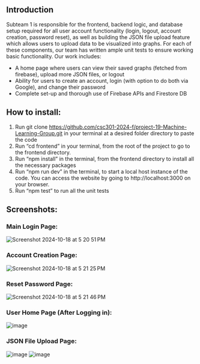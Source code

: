## Introduction

Subteam 1 is responsible for the frontend, backend logic, and database setup required for all user account functionality (login, logout, account creation, password reset), as well as building the JSON file upload feature which allows users to upload data to be visualized into graphs. For each of these components, our team has written ample unit tests to ensure working basic functionality. Our work includes:

- A home page where users can view their saved graphs (fetched from firebase), upload more JSON files, or logout
- Ability for users to create an account, login (with option to do both via Google), and change their password
- Complete set-up and thorough use of Firebase APIs and Firestore DB

## How to install:
1. Run git clone https://github.com/csc301-2024-f/project-19-Machine-Learning-Group.git in your terminal at a desired folder directory to paste the code
2. Run “cd frontend” in your terminal,  from the root of the project to go to the frontend directory.
3. Run “npm install” in the terminal, from the frontend directory to install all the necessary packages
4. Run “npm run dev” in the terminal, to start a local host instance of the code. You can access the website by going to http://localhost:3000 on your browser. 
5. Run “npm test” to run all the unit tests

## Screenshots:
### Main Login Page:
![Screenshot 2024-10-18 at 5 20 51 PM](https://github.com/user-attachments/assets/c2047f35-b253-453d-8dba-91ec5f51477e)


### Account Creation Page:
![Screenshot 2024-10-18 at 5 21 25 PM](https://github.com/user-attachments/assets/d279c73b-58ff-4914-835c-52634be8ec17)

### Reset Password Page:
![Screenshot 2024-10-18 at 5 21 46 PM](https://github.com/user-attachments/assets/659fdc7c-930a-48f0-9ba7-b4ceac87f0c2)

### User Home Page (After Logging in):
![image](https://github.com/user-attachments/assets/8cbab77f-c9e0-4581-be1f-5371fc019154)

### JSON File Upload Page:
![image](https://github.com/user-attachments/assets/23feba3c-33f2-467c-90d2-8a62f46e861f)
![image](https://github.com/user-attachments/assets/d9fdd83a-2bd5-4cf4-bf43-354a5455ed19)

